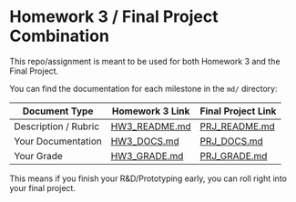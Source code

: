 # Homework 3 / Final Project Combination

This repo/assignment is meant to be used for both Homework 3 and the Final Project.

You can find the documentation for each milestone in the `md/` directory:

| Document Type        | Homework 3 Link                     | Final Project Link                  |
| -------------------- | ----------------------------------- | ----------------------------------- |
| Description / Rubric | [HW3_README.md](./md/HW3_README.md) | [PRJ_README.md](./md/PRJ_README.md) |
| Your Documentation   | [HW3_DOCS.md](./md/HW3_DOCS.md)     | [PRJ_DOCS.md](./md/PRJ_DOCS.md)     |
| Your Grade           | [HW3_GRADE.md](./md/HW3_GRADE.md)   | [PRJ_GRADE.md](./md/PRJ_GRADE.md)   |

This means if you finish your R&D/Prototyping early, you can roll right into your final project.
